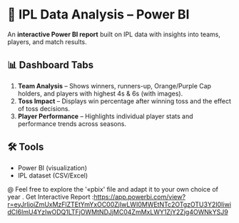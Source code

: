# 🏏 IPL Data Analysis – Power BI

An **interactive Power BI report** built on IPL data with insights into teams, players, and match results.  

## 📊 Dashboard Tabs
1. **Team Analysis** – Shows winners, runners-up, Orange/Purple Cap holders, and players with highest 4s & 6s (with images).  
2. **Toss Impact** – Displays win percentage after winning toss and the effect of toss decisions.  
3. **Player Performance** – Highlights individual player stats and performance trends across seasons.  

## 🛠️ Tools
- Power BI (visualization)  
- IPL dataset (CSV/Excel)  

@ Feel free to explore the '«pbix' file and adapt it to your own choice of year .
Get Interactive Report :https://app.powerbi.com/view?r=eyJrIjoiZmUxMzFlZTEtYmYxOC00ZjIwLWI0MWEtNTc2OTgzOTU3Y2I0IiwidCI6ImU4YzIwODQ1LTFjOWMtNDJjMC04ZmMxLWY1ZjY2Zjg4OWNkYSJ9 

  

